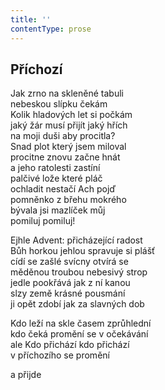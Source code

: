 ```yaml
---
title: ''
contentType: prose
---
```


## Příchozí

Jak zrno na skleněné tabuli  
nebeskou slípku čekám  
Kolik hladových let si počkám  
jaký žár musí přijít jaký hřích  
na moji duši aby procitla?  
Snad plot který jsem miloval  
procitne znovu začne hnát  
a jeho ratolesti zastíní  
palčivé lože které pláč  
ochladit nestačí Ach pojď  
pomněnko z břehu mokrého  
bývala jsi mazlíček můj  
pomiluj pomiluj!

Ejhle Advent: přicházející radost  
Bůh horkou jehlou spravuje si plášť  
cídí se zašlé svícny otvírá se  
měděnou troubou nebesivý strop  
jedle pookřává jak z ní kanou  
slzy země krásné pousmání  
ji opět zdobí jak za slavných dob

Kdo leží na skle časem zprůhlední  
kdo čeká promění se v očekávání  
ale Kdo přichází kdo přichází  
v příchozího se promění

a přijde
